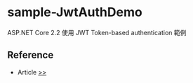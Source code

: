 # sample-JwtAuthDemo
ASP.NET Core 2.2 使用 JWT Token-based authentication 範例

## Reference
- Article [>>](https://blog.miniasp.com/post/2019/12/16/How-to-use-JWT-token-based-auth-in-aspnet-core-31)
